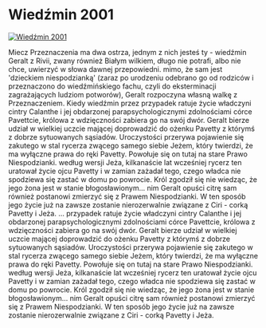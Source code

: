 Wiedźmin 2001 
=============
[![Wiedźmin 2001 ](http://vidos.pl/images/player.gif)](http://vidos.pl/wiedzmin-2001)

 Miecz Przeznaczenia ma dwa ostrza, jednym z nich jesteś ty - wiedźmin Geralt z Rivii, zwany również Białym wilkiem, długo nie potrafi, albo nie chce, uwierzyć w słowa dawnej przepowiedni. mimo, że sam jest 'dzieckiem niespodzianką' (zaraz po urodzeniu odebrano go od rodziców i przeznaczono do wiedźmińskiego fachu, czyli do eksterminacji zagrażających ludziom potworów), Geralt rozpoczyna własną walkę z Przeznaczeniem. Kiedy wiedźmin przez przypadek ratuje życie władczyni cintry Calanthe i jej obdarzonej parapsychologicznymi zdolnościami córce Pavettcie, królowa z wdzięczności zabiera go na swój dwór. Geralt bierze udział w wielkiej uczcie mającej doprowadzić do ożenku Pavetty z którymś z dobrze sytuowanych sąsiadów. Uroczystości przerywa pojawienie się zakutego w stal rycerza zwącego samego siebie Jeżem, który twierdzi, że ma wyłączne prawa do ręki Pavetty. Powołuje się on tutaj na stare Prawo Niespodzianki. według wersji Jeża, kilkanaście lat wcześniej rycerz ten uratował życie ojcu Pavetty i w zamian zażadał tego, czego władca nie spodziewa się zastać w domu po powrocie. Król zgodził się nie wiedząc, że jego żona jest w stanie błogosławionym... nim Geralt opuści citrę sam również postanowi zmierzyć się z Prawem Niespodzianki. W ten sposób jego życie już na zawsze zostanie nierozerwalnie związane z Ciri - corką Pavetty i Jeża.   ... przypadek ratuje życie władczyni cintry Calanthe i jej obdarzonej parapsychologicznymi zdolnościami córce Pavettcie, królowa z wdzięczności zabiera go na swój dwór. Geralt bierze udział w wielkiej uczcie mającej doprowadzić do ożenku Pavetty z którymś z dobrze sytuowanych sąsiadów. Uroczystości przerywa pojawienie się zakutego w stal rycerza zwącego samego siebie Jeżem, który twierdzi, że ma wyłączne prawa do ręki Pavetty. Powołuje się on tutaj na stare Prawo Niespodzianki. według wersji Jeża, kilkanaście lat wcześniej rycerz ten uratował życie ojcu Pavetty i w zamian zażadał tego, czego władca nie spodziewa się zastać w domu po powrocie. Król zgodził się nie wiedząc, że jego żona jest w stanie błogosławionym... nim Geralt opuści citrę sam również postanowi zmierzyć się z Prawem Niespodzianki. W ten sposób jego życie już na zawsze zostanie nierozerwalnie związane z Ciri - corką Pavetty i Jeża.
